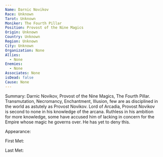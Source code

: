 ```yaml
---
Name: Darnic Novikov
Race: Unknown
Tarot: Unknown
Moniker: The Fourth Pillar
Position: Provost of the Nine Magics
Origin: Unknown
Country: Unknown
Region: Unknown
City: Unknown
Organization: None
Allies:
  - None
Enemies:
  - None
Associates: None
isDead: false
Cause: None
---
```

Summary:
Darnic Novikov, Provost of the Nine Magics, The Fourth Pillar. Transmutation, Necromancy, Enchantment, Illusion, few are as disciplined in the world as astutely as Provost Novikov. Lord of Arcadia, Provost Novikov is second to none in his knowledge of the arcana. Ruthless in his ambition for more knowledge, some have accused him of lacking in concern for the Empire whose magic he governs over. He has yet to deny this.

Appearance: 

First Met: 

Last Met: 





